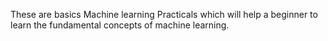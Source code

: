 These are basics Machine learning Practicals which will help a beginner to learn the fundamental concepts of machine learning.

